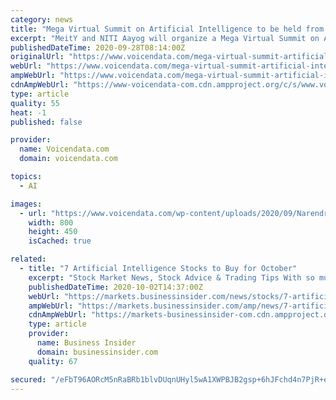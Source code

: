 ```yaml
---
category: news
title: "Mega Virtual Summit on Artificial Intelligence to be held from October 5-9"
excerpt: "MeitY and NITI Aayog will organize a Mega Virtual Summit on Artificial Intelligence (AI), RAISE 2020 from October 5-9, 2020."
publishedDateTime: 2020-09-28T08:14:00Z
originalUrl: "https://www.voicendata.com/mega-virtual-summit-artificial-intelligence-held-october-5-9/"
webUrl: "https://www.voicendata.com/mega-virtual-summit-artificial-intelligence-held-october-5-9/"
ampWebUrl: "https://www.voicendata.com/mega-virtual-summit-artificial-intelligence-held-october-5-9/amp/"
cdnAmpWebUrl: "https://www-voicendata-com.cdn.ampproject.org/c/s/www.voicendata.com/mega-virtual-summit-artificial-intelligence-held-october-5-9/amp/"
type: article
quality: 55
heat: -1
published: false

provider:
  name: Voicendata.com
  domain: voicendata.com

topics:
  - AI

images:
  - url: "https://www.voicendata.com/wp-content/uploads/2020/09/Narendra-Modi.jpg"
    width: 800
    height: 450
    isCached: true

related:
  - title: "7 Artificial Intelligence Stocks to Buy for October"
    excerpt: "Stock Market News, Stock Advice & Trading Tips With so much death and economic destruction wrought by the novel coronavirus,"
    publishedDateTime: 2020-10-02T14:37:00Z
    webUrl: "https://markets.businessinsider.com/news/stocks/7-artificial-intelligence-stocks-to-buy-october-1029644435"
    ampWebUrl: "https://markets.businessinsider.com/amp/news/7-artificial-intelligence-stocks-to-buy-october-1029644435"
    cdnAmpWebUrl: "https://markets-businessinsider-com.cdn.ampproject.org/c/s/markets.businessinsider.com/amp/news/7-artificial-intelligence-stocks-to-buy-october-1029644435"
    type: article
    provider:
      name: Business Insider
      domain: businessinsider.com
    quality: 67

secured: "/eFbT96AORcM5nRaBRb1blvDUqnUHyl5wA1XWPBJB2gsp+6hJFchd4n7PjR+ex9nPUgPHkhAUwgCcFc1Km09EfLXL51du1l/wvOW/8duGpC4g/jCdSO+MpTMmpwNvDscHzQP6f1Yx5l5wWxSLbHIdFBr7uEjpM6G8WR+kODbYqOo+LCPI+K23D4H+pslWaQb7plJBxHJvA9Mbwv16LgXfv5xOyVhygMVVOCuHpVWqMA3Ed2V6Ce+Fi17euvokmYSDiWoxqDFlncKqBX0AwhKVXqm+DNeZRMVGTFzShfhYDjSoWIpqRT5MsJtm2BCUV9j/sO+cz3NHsQUKGkTqcJOCjXStgJu0aAGM4O2aUXDhsQ=;8D14lSYII+j3Vp53aOiUEw=="
---
```



